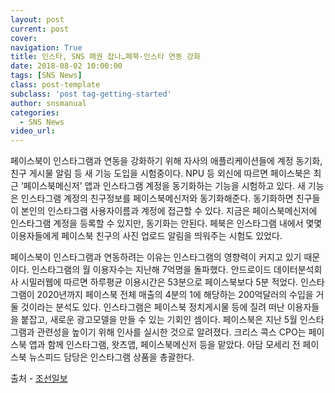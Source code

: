 ```yaml
---
layout: post
current: post
cover:  
navigation: True
title: 인스타, SNS 패권 잡나…페북·인스타 연동 강화
date: 2018-08-02 10:00:00
tags: [SNS News]
class: post-template
subclass: 'post tag-getting-started'
author: snsmanual
categories:
  - SNS News
video_url: 
---
```


페이스북이 인스타그램과 연동을 강화하기 위해 자사의 애플리케이션들에 계정 동기화, 친구 게시물 알림 등 새 기능 도입을 시험중이다.
NPU 등 외신에 따르면 페이스북은 최근 ‘페이스북메신저’ 앱과 인스타그램 계정을 동기화하는 기능을 시험하고 있다.
새 기능은 인스타그램 계정의 친구정보를 페이스북메신저와 동기화해준다.
동기화하면 친구들이 본인의 인스타그램 사용자이름과 계정에 접근할 수 있다.
지금은 페이스북메신저에 인스타그램 계정을 등록할 수 있지만, 동기화는 안된다.
페북은 인스타그램 내에서 몇몇 이용자들에게 페이스북 친구의 사진 업로드 알림을 띄워주는 시험도 있었다.

페이스북이 인스타그램과 연동하려는 이유는 인스타그램의 영향력이 커지고 있기 때문이다.
인스타그램의 월 이용자수는 지난해 7억명을 돌파했다.
안드로이드 데이터분석회사 시밀러웹에 따르면 하루평균 이용시간은 53분으로 페이스북보다 5분 적었다.
인스타그램이 2020년까지 페이스북 전체 매출의 4분의 1에 해당하는 200억달러의 수입을 거둘 것이라는 분석도 있다.
인스타그램은 페이스북 정치게시물 등에 질려 떠난 이용자들을 붙잡고, 새로운 광고모델을 만들 수 있는 기회인 셈이다.
페이스북은 지난 5월 인스타그램과 관련성을 높이기 위해 인사를 실시한 것으로 알려졌다.
크리스 콕스 CPO는 페이스북 앱과 함께 인스타그램, 왓츠앱, 페이스북메신저 등을 맡았다.
아담 모세리 전 페이스북 뉴스피드 담당은 인스타그램 상품을 총괄한다.


출처 - [조선일보](https://m.news.naver.com/read.nhn?oid=023&aid=0003387993&sid1=105&mode=LSD)